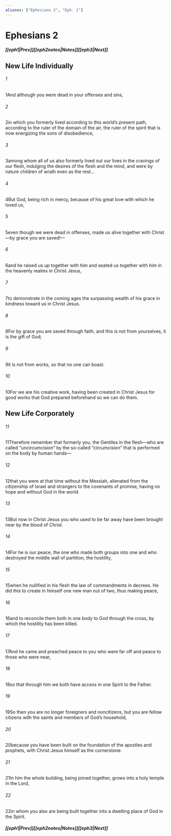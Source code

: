 ```yaml
---
aliases: ["Ephesians 2", "Eph. 2"]
---
```

# Ephesians 2
##### <span class=arrow-left></span>[[eph1|Prev]]<span class=navigation-separator></span>[[eph2notes|Notes]]<span class=navigation-separator></span>[[eph3|Next]]<span class=arrow-right></span>
## New Life Individually
###### 1
<span class=verse-first>1</span>And although you were dead in your offenses and sins,
###### 2
<span class=verse-body>2</span>in which you formerly lived according to this world’s present path, according to the ruler of the domain of the air, the ruler of the spirit that is now energizing the sons of disobedience,
###### 3
<span class=verse-body>3</span>among whom all of us also formerly lived out our lives in the cravings of our flesh, indulging the desires of the flesh and the mind, and were by nature children of wrath even as the rest…
###### 4
<span class=verse-body>4</span>But God, being rich in mercy, because of his great love with which he loved us,
###### 5
<span class=verse-body>5</span>even though we were dead in offenses, made us alive together with Christ—by grace you are saved!—
###### 6
<span class=verse-body>6</span>and he raised us up together with him and seated us together with him in the heavenly realms in Christ Jesus,
###### 7
<span class=verse-body>7</span>to demonstrate in the coming ages the surpassing wealth of his grace in kindness toward us in Christ Jesus.
###### 8
<span class=verse-body>8</span>For by grace you are saved through faith, and this is not from yourselves, it is the gift of God;
###### 9
<span class=verse-body>9</span>it is not from works, so that no one can boast.
###### 10
<span class=verse-body>10</span>For we are his creative work, having been created in Christ Jesus for good works that God prepared beforehand so we can do them.
## New Life Corporately
###### 11
<span class=verse-first>11</span>Therefore remember that formerly you, the Gentiles in the flesh—who are called “uncircumcision” by the so-called “circumcision” that is performed on the body by human hands—
###### 12
<span class=verse-body>12</span>that you were at that time without the Messiah, alienated from the citizenship of Israel and strangers to the covenants of promise, having no hope and without God in the world.
###### 13
<span class=verse-body>13</span>But now in Christ Jesus you who used to be far away have been brought near by the blood of Christ.
###### 14
<span class=verse-body>14</span>For he is our peace, the one who made both groups into one and who destroyed the middle wall of partition, the hostility,
###### 15
<span class=verse-body>15</span>when he nullified in his flesh the law of commandments in decrees. He did this to create in himself one new man out of two, thus making peace,
###### 16
<span class=verse-body>16</span>and to reconcile them both in one body to God through the cross, by which the hostility has been killed.
###### 17
<span class=verse-body>17</span>And he came and preached peace to you who were far off and peace to those who were near,
###### 18
<span class=verse-body>18</span>so that through him we both have access in one Spirit to the Father.
###### 19
<span class=verse-body>19</span>So then you are no longer foreigners and noncitizens, but you are fellow citizens with the saints and members of God’s household,
###### 20
<span class=verse-body>20</span>because you have been built on the foundation of the apostles and prophets, with Christ Jesus himself as the cornerstone.
###### 21
<span class=verse-body>21</span>In him the whole building, being joined together, grows into a holy temple in the Lord,
###### 22
<span class=verse-body>22</span>in whom you also are being built together into a dwelling place of God in the Spirit.
##### <span class=arrow-left></span>[[eph1|Prev]]<span class=navigation-separator></span>[[eph2notes|Notes]]<span class=navigation-separator></span>[[eph3|Next]]<span class=arrow-right></span>